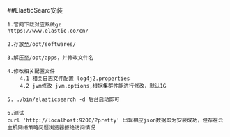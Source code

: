 ##ElasticSearc安装

    1.官网下载对应系统gz
    https://www.elastic.co/cn/
    
    2.存放至/opt/softwares/
    
    3.解压至/opt/apps，并修改文件名
    
    4.修改相关配置文件
        4.1 相关日志文件配置 log4j2.properties
        4.2 jvm修改 jvm.options,根据集群性能进行修改，默认1G
    
    5. ./bin/elasticsearch -d 后台启动即可
    
    6.测试 
    curl 'http://localhost:9200/?pretty' 出现相应json数据即为安装成功，但存在云主机网络策略问题浏览器拒绝访问情况